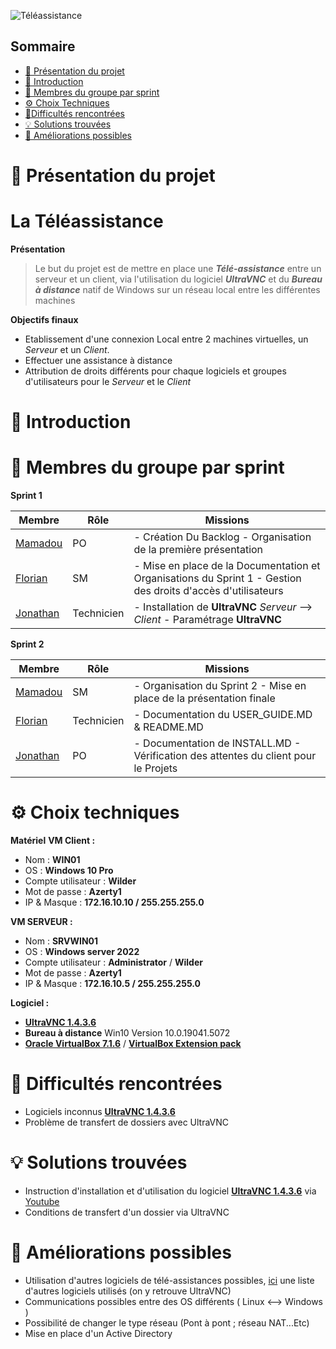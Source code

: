 ![Téléassistance](https://i.pinimg.com/736x/a3/10/ee/a310eec1336087c9735736621aba4c7d.jpg)

## Sommaire 

- [🎯 Présentation du projet](#presentation-du-projet)
- [📜 Introduction](#introduction)
- [👥 Membres du groupe par sprint](#membres-du-groupe-par-sprint)
- [⚙️ Choix Techniques](#choix-techniques)
- [🧗Difficultés rencontrées](#difficultes-rencontrees)
- [💡 Solutions trouvées](#solutions-trouvees)
- [🚀 Améliorations possibles](#ameliorations-possibles)
  
# 🎯 Présentation du projet
<span id="presentation-du-projet"></span>
# **La Téléassistance**

**Présentation**
> Le but du projet est de mettre en place une **_Télé-assistance_** entre un serveur et un client, via l'utilisation du logiciel **_UltraVNC_** et du **_Bureau à distance_** natif de Windows sur un réseau local entre les différentes machines

**Objectifs finaux**
- Etablissement d'une connexion Local entre 2 machines virtuelles, un _Serveur_ et un _Client_.
- Effectuer une assistance à distance
- Attribution de droits différents pour chaque logiciels et groupes d'utilisateurs pour le _Serveur_ et le _Client_


# 📜 Introduction
<span id="introduction"></span>

# 👥 Membres du groupe par sprint
<span id="membres-du-groupe-par-sprint"></span>
**Sprint 1**

| Membre   | Rôle       | Missions |
| -------- | ---------- | -------- |
| [Mamadou](https://github.com/DRAME1991) | PO         | -    Création Du Backlog - Organisation de la première présentation |
| [Florian](https://github.com/Juverios) | SM         | -    Mise en place de la Documentation et Organisations du Sprint 1 - Gestion des droits d'accès d'utilisateurs  |
| [Jonathan](https://github.com/TheHorusLab) | Technicien | -    Installation de **UltraVNC** _Serveur_ --> _Client_ - Paramétrage **UltraVNC** |


**Sprint 2**

| Membre   | Rôle       | Missions |
| -------- | ---------- | -------- |
| [Mamadou](https://github.com/DRAME1991)  | SM | -  Organisation du Sprint 2 - Mise en place de la présentation finale |
| [Florian](https://github.com/Juverios) | Technicien | - Documentation du USER_GUIDE.MD & README.MD  |
| [Jonathan](https://github.com/TheHorusLab) | PO         | - Documentation de INSTALL.MD  -  Vérification des attentes du client pour le Projets   |

# ⚙️ Choix techniques
<span id="choix-techniques"></span>
**Matériel**
**VM Client :**
  - Nom : **WIN01**
  - OS : **Windows 10 Pro**
  - Compte utilisateur : **Wilder**
  - Mot de passe : **Azerty1**
  - IP & Masque : **172.16.10.10 / 255.255.255.0**


**VM SERVEUR :**
  - Nom : **SRVWIN01**
  - OS : **Windows server 2022**
  - Compte utilisateur :  **Administrator** / **Wilder**
  - Mot de passe : **Azerty1**
  - IP & Masque : **172.16.10.5 / 255.255.255.0**

    
**Logiciel :**
- [**UltraVNC 1.4.3.6**](https://uvnc.com/downloads/ultravnc/159-ultravnc-1-4-3-6.html) 
- **Bureau à distance** Win10 Version 10.0.19041.5072 
- [**Oracle VirtualBox 7.1.6**](https://www.virtualbox.org/wiki/Downloads) / [**VirtualBox Extension pack**](https://www.virtualbox.org/wiki/Downloads)

# 🧗 Difficultés rencontrées
<span id="difficultes-rencontrees"></span>
- Logiciels inconnus [**UltraVNC 1.4.3.6**](https://uvnc.com/downloads/ultravnc/159-ultravnc-1-4-3-6.html)
- Problème de transfert de dossiers avec UltraVNC  
    

# 💡 Solutions trouvées
<span id="solutions-trouvees"></span>
- Instruction d'installation et d'utilisation du logiciel [**UltraVNC 1.4.3.6**](https://uvnc.com/downloads/ultravnc/159-ultravnc-1-4-3-6.html) via [Youtube](https://www.youtube.com/watch?v=QO-NhJYqR8I)
- Conditions de transfert d'un dossier via UltraVNC

  
# 🚀 Améliorations possibles
<span id="ameliorations-possibles"></span>
- Utilisation d'autres logiciels de télé-assistances possibles, [ici](https://www.appvizer.fr/services-informatiques/controle-distance) une liste d'autres logiciels utilisés (on y retrouve UltraVNC)  
- Communications possibles entre des OS différents ( Linux <--> Windows )
- Possibilité de changer le type réseau (Pont à pont ; réseau NAT...Etc)
- Mise en place d'un Active Directory
